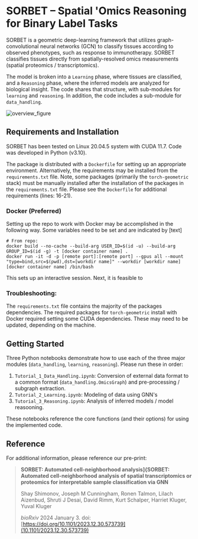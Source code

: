 # SORBET – Spatial 'Omics Reasoning for Binary Label Tasks

SORBET is a geometric deep-learning framework that utilizes graph-convolutional neural networks (GCN) to classify tissues according to observed phenotypes, such as response to immunotherapy. SORBET classifies tissues directly from spatially-resolved omics measurements (spatial proteomics / transcriptomics). 

The model is broken into a `Learning` phase, where tissues are classified, and a `Reasoning` phase, where the inferred models are analyzed for biological insight. The code shares that structure, with sub-modules for `learning` and `reasoning`. In addition, the code includes a sub-module for `data_handling`.  

![overview_figure](assets/Overview.png)

## Requirements and Installation

SORBET has been tested on Linux 20.04.5 system with CUDA 11.7. Code was developed in Python (v3.10). 

The package is distributed with a `Dockerfile` for setting up an appropriate environment. Alternatively, the requirements may be installed from the `requirements.txt` file. Note, some packages (primarily the `torch-geometric` stack) must be manually installed after the installation of the packages in the `requirements.txt` file. Please see the `Dockerfile` for additional requirements (lines: 16-21). 

### Docker (Preferred)
Setting up the repo to work with Docker may be accomplished in the following way. Some variables need to be set and are indicated by [text]
``` 
# From repo:
docker build --no-cache --build-arg USER_ID=$(id -u) --build-arg GROUP_ID=$(id -g) -t [docker container name] .
docker run -it -d -p [remote port]:[remote port] --gpus all --mount "type=bind,src=$(pwd),dst=[workdir name]" --workdir [workdir name] [docker container name] /bin/bash
```
This sets up an interactive session. Next, it is feasible to 

### Troubleshooting: 
The `requirements.txt` file contains the majority of the packages dependencies. The required packages for `torch-geometric` install with Docker required setting some CUDA dependencies. These may need to be updated, depending on the machine.  

## Getting Started 
Three Python notebooks demonstrate how to use each of the three major modules (`data_handling`, `learning`, `reasoning`). Please run these in order:
1. `Tutorial_1_Data_Handling.ipynb`: Conversion of external data format to a common format (`data_handling.OmicsGraph`) and pre-processing / subgraph extraction.
2. `Tutorial_2_Learning.ipynb`: Modeling of data using GNN's
3. `Tutorial_3_Reasoning.ipynb`: Analysis of inferred models / model reasooning.  

These notebooks reference the core functions (and their options) for using the implemented code.  

## Reference

For additional information, please reference our pre-print:

> **SORBET: Automated cell-neighborhood analysis]{SORBET: Automated cell-neighborhood analysis of spatial transcriptomics or proteomics for interpretable sample classification via GNN** 
>
> Shay Shimonov, Joseph M Cunningham, Ronen Talmon, Lilach Aizenbud, Shruti J Desai, David Rimm, Kurt Schalper, Harriet Kluger, Yuval Kluger 
>
> _bioRxiv_ 2024 January 3. doi: [https://doi.org/10.1101/2023.12.30.573739](10.1101/2023.12.30.573739)
